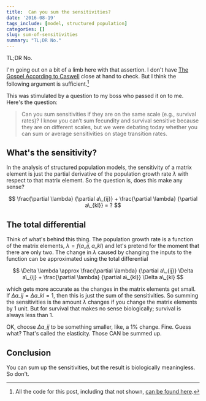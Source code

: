 ```yaml
--- 
title:  Can you sum the sensitivities?  
date: '2016-08-19'
tags_include: [model, structured population] 
categories: []
slug: sum-of-sensitivities
summary: "TL;DR No."
---
```


TL;DR No. 

I'm going out on a bit of a limb here with that assertion. I don't have [The Gospel According to Caswell](https://books.google.com/books/about/Matrix_Population_Models.html?id=KZviQwAACAAJ&hl=en) close at hand to check. But I think the following argument is sufficient.[^allthecode]



This was stimulated by a question to my boss who passed it on to me. Here's the question:

> Can you sum sensitivities if they are on the same scale (e.g., survival rates)? 
> I know you can’t sum fecundity and survival sensitive because they are on 
> different scales, but we were debating today whether you can sum or average
> sensitivities on stage transition rates.

## What's the sensitivity?

In the analysis of structured population models, the sensitivity of a matrix element is just the partial derivative of the population growth rate $\lambda$ with respect to that matrix element. So the question is, does this make any sense?

$$
\frac{\partial \lambda}
     {\partial a\_{ij}}  +
\frac{\partial \lambda}
     {\partial a\_{kl}}  = ?
$$

## The total differential

Think of what's behind this thing. The population growth rate is a function of the matrix elements, $\lambda = f(a\_{ij}, a\_{kl})$ and let's pretend for the moment that there are only two. The change in $\lambda$ caused by changing the inputs to the function can be approximated using the total differential

$$
\Delta \lambda \approx \frac{\partial \lambda}
                      {\partial a\_{ij}} \Delta a\_{ij} +
\frac{\partial \lambda}
     {\partial a\_{kl}} \Delta a\_{kl}
$$

which gets more accurate as the changes in the matrix elements get small. If 
$\Delta a\_{ij} = \Delta a\_{kl} = 1$, then this is just the sum of the sensitivities. So summing the sensitivities is the amount $\lambda$ changes if you change the matrix elements by 1 unit. But for survival that makes no sense biologically; survival is always less than 1. 

OK, choose $\Delta a\_{ij}$ to be something smaller, like, a 1% change. Fine. Guess what? That's called the elasticity. Those CAN be summed up. 

## Conclusion

You can sum up the sensitivities, but the result is biologically meaningless. So don't.

[^allthecode]: All the code for this post, including that not shown, [can be found here](https::/github.com/atyre2/atyre2.github.io/blob/master/_drafts/post-template.Rmd).
